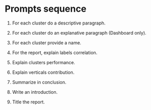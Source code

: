 # Prompts sequence

1. For each cluster do a descriptive paragraph.
2. For each cluster do an explanative paragraph (Dashboard only).
3. For each cluster provide a name.

4. For the report, explain labels correlation.
5. Explain clusters performance.
6. Explain verticals contribution.

7. Summarize in conclusion.
8. Write an introduction.
9. Title the report.
